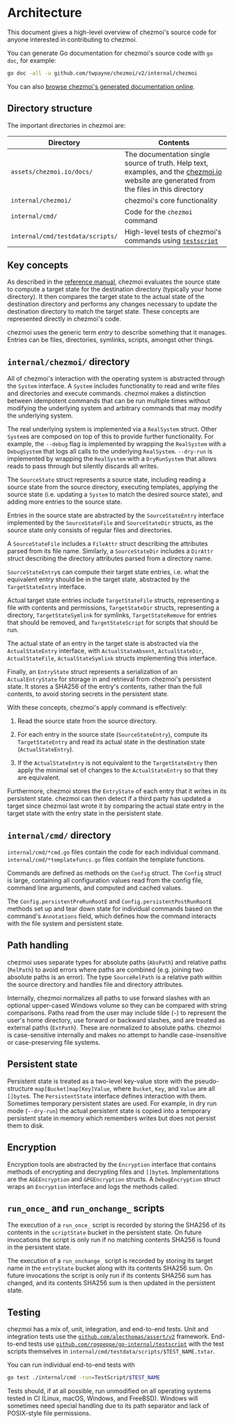 # Architecture

This document gives a high-level overview of chezmoi's source code for anyone
interested in contributing to chezmoi.

You can generate Go documentation for chezmoi's source code with `go doc`, for
example:

```sh
go doc -all -u github.com/twpayne/chezmoi/v2/internal/chezmoi
```

You can also [browse chezmoi's generated documentation online][go-docs].

## Directory structure

The important directories in chezmoi are:

| Directory                        | Contents                                                                                                                                            |
| -------------------------------- | --------------------------------------------------------------------------------------------------------------------------------------------------- |
| `assets/chezmoi.io/docs/`        | The documentation single source of truth. Help text, examples, and the [chezmoi.io][website] website are generated from the files in this directory |
| `internal/chezmoi/`              | chezmoi's core functionality                                                                                                                        |
| `internal/cmd/`                  | Code for the `chezmoi` command                                                                                                                      |
| `internal/cmd/testdata/scripts/` | High-level tests of chezmoi's commands using [`testscript`][testscript]                                                                             |

## Key concepts

As described in the [reference manual][ref], chezmoi evaluates the source state
to compute a target state for the destination directory (typically your home
directory). It then compares the target state to the actual state of the
destination directory and performs any changes necessary to update the
destination directory to match the target state. These concepts are represented
directly in chezmoi's code.

chezmoi uses the generic term *entry* to describe something that it manages.
Entries can be files, directories, symlinks, scripts, amongst other things.

## `internal/chezmoi/` directory

All of chezmoi's interaction with the operating system is abstracted through the
`System` interface. A `System` includes functionality to read and write files
and directories and execute commands. chezmoi makes a distinction between
idempotent commands that can be run multiple times without modifying the
underlying system and arbitrary commands that may modify the underlying system.

The real underlying system is implemented via a `RealSystem` struct. Other
`System`s are composed on top of this to provide further functionality. For
example, the `--debug` flag is implemented by wrapping the `RealSystem` with a
`DebugSystem` that logs all calls to the underlying `RealSystem`. `--dry-run` is
implemented by wrapping the `RealSystem` with a `DryRunSystem` that allows reads
to pass through but silently discards all writes.

The `SourceState` struct represents a source state, including reading a source
state from the source directory, executing templates, applying the source state
(i.e. updating a `System` to match the desired source state), and adding more
entries to the source state.

Entries in the source state are abstracted by the `SourceStateEntry` interface
implemented by the `SourceStateFile` and `SourceStateDir` structs, as the source
state only consists of regular files and directories.

A `SourceStateFile` includes a `FileAttr` struct describing the attributes
parsed from its file name. Similarly, a `SourceStateDir` includes a `DirAttr`
struct describing the directory attributes parsed from a directory name.

`SourceStateEntry`s can compute their target state entries, i.e. what the
equivalent entry should be in the target state, abstracted by the
`TargetStateEntry` interface.

Actual target state entries include `TargetStateFile` structs, representing a
file with contents and permissions, `TargetStateDir` structs, representing a
directory, `TargetStateSymlink` for symlinks, `TargetStateRemove` for entries
that should be removed, and `TargetStateScript` for scripts that should be run.

The actual state of an entry in the target state is abstracted via the
`ActualStateEntry` interface, with `ActualStateAbsent`, `ActualStateDir`,
`ActualStateFile`, `ActualStateSymlink` structs implementing this interface.

Finally, an `EntryState` struct represents a serialization of an
`ActualEntryState` for storage in and retrieval from chezmoi's persistent state.
It stores a SHA256 of the entry's contents, rather than the full contents, to
avoid storing secrets in the persistent state.

With these concepts, chezmoi's apply command is effectively:

1. Read the source state from the source directory.

2. For each entry in the source state (`SourceStateEntry`), compute its
   `TargetStateEntry` and read its actual state in the destination state
   (`ActualStateEntry`).

3. If the `ActualStateEntry` is not equivalent to the `TargetStateEntry` then
   apply the minimal set of changes to the `ActualStateEntry` so that they are
   equivalent.

Furthermore, chezmoi stores the `EntryState` of each entry that it writes in its
persistent state. chezmoi can then detect if a third party has updated a target
since chezmoi last wrote it by comparing the actual state entry in the target
state with the entry state in the persistent state.

## `internal/cmd/` directory

`internal/cmd/*cmd.go` files contain the code for each individual command.
`internal/cmd/*templatefuncs.go` files contain the template functions.

Commands are defined as methods on the `Config` struct. The `Config` struct is
large, containing all configuration values read from the config file, command
line arguments, and computed and cached values.

The `Config.persistentPreRunRootE` and `Config.persistentPostRunRootE` methods
set up and tear down state for individual commands based on the command's
`Annotations` field, which defines how the command interacts with the file
system and persistent state.

## Path handling

chezmoi uses separate types for absolute paths (`AbsPath`) and relative paths
(`RelPath`) to avoid errors where paths are combined (e.g. joining two absolute
paths is an error). The type `SourceRelPath` is a relative path within the
source directory and handles file and directory attributes.

Internally, chezmoi normalizes all paths to use forward slashes with an optional
upper-cased Windows volume so they can be compared with string comparisons.
Paths read from the user may include tilde (`~`) to represent the user's home
directory, use forward or backward slashes, and are treated as external paths
(`ExtPath`). These are normalized to absolute paths. chezmoi is case-sensitive
internally and makes no attempt to handle case-insensitive or case-preserving
file systems.

## Persistent state

Persistent state is treated as a two-level key-value store with the
pseudo-structure `map[Bucket]map[Key]Value`, where `Bucket`, `Key`, and `Value`
are all `[]byte`s. The `PersistentState` interface defines interaction with
them. Sometimes temporary persistent states are used. For example, in dry run
mode (`--dry-run`) the actual persistent state is copied into a temporary
persistent state in memory which remembers writes but does not persist them to
disk.

## Encryption

Encryption tools are abstracted by the `Encryption` interface that contains
methods of encrypting and decrypting files and `[]byte`s. Implementations are
the `AGEEncryption` and `GPGEncryption` structs. A `DebugEncryption` struct
wraps an `Encryption` interface and logs the methods called.

## `run_once_` and `run_onchange_` scripts

The execution of a `run_once_` script is recorded by storing the SHA256 of its
contents in the `scriptState` bucket in the persistent state. On future
invocations the script is only run if no matching contents SHA256 is found in
the persistent state.

The execution of a `run_onchange_` script is recorded by storing its target name
in the `entryState` bucket along with its contents SHA256 sum. On future
invocations the script is only run if its contents SHA256 sum has changed, and
its contents SHA256 sum is then updated in the persistent state.

## Testing

chezmoi has a mix of, unit, integration, and end-to-end tests. Unit and
integration tests use the [`github.com/alecthomas/assert/v2`][assert] framework.
End-to-end tests use [`github.com/rogpeppe/go-internal/testscript`][testscript]
with the test scripts themselves in
`internal/cmd/testdata/scripts/$TEST_NAME.txtar`.

You can run individual end-to-end tests with

```sh
go test ./internal/cmd -run=TestScript/$TEST_NAME
```

Tests should, if at all possible, run unmodified on all operating systems tested
in CI (Linux, macOS, Windows, and FreeBSD). Windows will sometimes need special
handling due to its path separator and lack of POSIX-style file permissions.

[go-docs]: https://pkg.go.dev/github.com/twpayne/chezmoi/v2
[website]: https://chezmoi.io
[testscript]: https://pkg.go.dev/github.com/rogpeppe/go-internal/testscript
[ref]: /reference/concepts.md
[assert]: https://pkg.go.dev/github.com/alecthomas/assert
